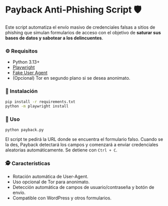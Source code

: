 # Payback Anti-Phishing Script 🛡️

Este script automatiza el envío masivo de credenciales falsas a sitios de phishing que simulan formularios de acceso con el objetivo de **saturar sus bases de datos y sabotear a los delincuentes**.

### ⚙️ Requisitos

- Python 3.13+
- [Playwright](https://playwright.dev/python/)
- [Fake User Agent](https://pypi.org/project/fake-useragent/)
- (Opcional) Tor en segundo plano si se desea anonimato.

### 🚀 Instalación

```bash
pip install -r requirements.txt
python -m playwright install
```

### 🧠 Uso

```bash
python payback.py
```

El script te pedirá la URL donde se encuentra el formulario falso. Cuando se la des, Payback detectará los campos y comenzará a enviar credenciales aleatorias automáticamente. Se detiene con `Ctrl + C`.

### 🕵️ Características

- Rotación automática de User-Agent.
- Uso opcional de Tor para anonimato.
- Detección automática de campos de usuario/contraseña y botón de envío.
- Compatible con WordPress y otros formularios.
